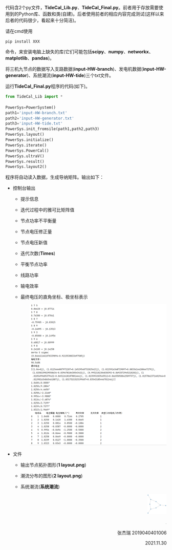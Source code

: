 代码含2个py文件，**TideCal_Lib.py**、**TideCal_Final.py**。前者用于存放需要使用到的Python库、函数和类(自建)。后者使用前者的相应内容完成测试(这样以来后者的代码很少，看起来十分简洁)。

请在cmd使用

```
pip install XXX
```

命令，来安装电脑上缺失的库(它们可能包括**scipy**、**numpy**、**networkx**、**matplotlib**、**pandas**)。

将三机九节点的数据写入支路数据(**input-HW-branch**)、发电机数据(**input-HW-generator**)、系统潮流(**input-HW-tide**)三个txt文件。

运行**TideCal_Final.py**程序的代码(如下)。

```python
from TideCal_Lib import *

PowerSys=PowerSystem()
path1='input-HW-branch.txt'
path2='input-HW-generator.txt'
path3='input-HW-tide.txt'
PowerSys.init_fromsile(path1,path2,path3)
PowerSys.layout()
PowerSys.initialize()
PowerSys.iterate()
PowerSys.PowerCal()
PowerSys.ultraV()
PowerSys.result()
PowerSys.layout2()
```

程序将自动读入数据，生成导纳矩阵。输出如下：

- 控制台输出

  - 提示信息

  - 迭代过程中的雅可比矩阵值

  - 节点功率不平衡量

  - 节点电压修正量

  - 节点电压新值

  - 迭代次数(**Times**)

  - 平衡节点功率

  - 线路功率

  - 输电效率

  - 最终电压的直角坐标、极坐标表示

    <p align="right"> <img src="README.assets/console.png" alt="console" style="zoom:50%;" /></p>
    
    

- 文件

  - 输出节点拓扑图形(**1 layout.png**)

  - 潮流分布的图形(**2 layout.png**)

  - 系统潮流(**系统潮流**)

    <p align="right"> <img src="README.assets/1 layout.png" alt="1 layout" style="zoom: 6%;" /></p>

     <p align="right"> <img src="README.assets/2 layout-1638281516825.png" alt="2 layout" style="zoom:5%;" /></p>



<p align="right">张杰瑞  2019040401006 </p>

<p align="right">2021.11.30 </p>

